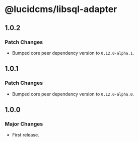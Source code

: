 # @lucidcms/libsql-adapter

## 1.0.2

### Patch Changes

- Bumped core peer dependency version to `0.12.0-alpha.1`.

## 1.0.1

### Patch Changes

- Bumped core peer dependency version to `0.12.0-alpha.0`.

## 1.0.0

### Major Changes

- First release.

